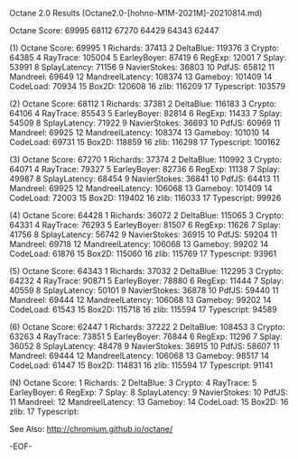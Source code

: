 Octane 2.0 Results (Octane2.0-[hohno-M1M-2021M]-20210814.md)

Octane Score:	69995	68112	67270	64429	64343	62447	

(1) Octane Score: 69995
     1	Richards: 37413
     2	DeltaBlue: 119376
     3	Crypto: 64385
     4	RayTrace: 105004
     5	EarleyBoyer: 87419
     6	RegExp: 12001
     7	Splay: 53991
     8	SplayLatency: 71156
     9	NavierStokes: 36803
    10	PdfJS: 65812
    11	Mandreel: 69649
    12	MandreelLatency: 108374
    13	Gameboy: 101409
    14	CodeLoad: 70934
    15	Box2D: 120608
    16	zlib: 116209
    17	Typescript: 103579

(2) Octane Score: 68112
     1	Richards: 37381
     2	DeltaBlue: 116183
     3	Crypto: 64106
     4	RayTrace: 85543
     5	EarleyBoyer: 82814
     6	RegExp: 11433
     7	Splay: 54509
     8	SplayLatency: 71922
     9	NavierStokes: 36693
    10	PdfJS: 60969
    11	Mandreel: 69925
    12	MandreelLatency: 108374
    13	Gameboy: 101010
    14	CodeLoad: 69731
    15	Box2D: 118859
    16	zlib: 116298
    17	Typescript: 100162


(3) Octane Score: 67270
     1	Richards: 37374
     2	DeltaBlue: 110992
     3	Crypto: 64071
     4	RayTrace: 79327
     5	EarleyBoyer: 82736
     6	RegExp: 11138
     7	Splay: 49987
     8	SplayLatency: 68454
     9	NavierStokes: 36841
    10	PdfJS: 64413
    11	Mandreel: 69925
    12	MandreelLatency: 106068
    13	Gameboy: 101409
    14	CodeLoad: 72003
    15	Box2D: 119402
    16	zlib: 116033
    17	Typescript: 99926

(4) Octane Score: 64428
     1	Richards: 36072
     2	DeltaBlue: 115065
     3	Crypto: 64331
     4	RayTrace: 76293
     5	EarleyBoyer: 81507
     6	RegExp: 11626
     7	Splay: 41756
     8	SplayLatency: 56742
     9	NavierStokes: 36915
    10	PdfJS: 59204
    11	Mandreel: 69718
    12	MandreelLatency: 106068
    13	Gameboy: 99202
    14	CodeLoad: 61876
    15	Box2D: 115060
    16	zlib: 115769
    17	Typescript: 93961


(5) Octane Score: 64343
     1	Richards: 37032
     2	DeltaBlue: 112295
     3	Crypto: 64232
     4	RayTrace: 90871
     5	EarleyBoyer: 78880
     6	RegExp: 11444
     7	Splay: 40559
     8	SplayLatency: 50101
     9	NavierStokes: 36878
    10	PdfJS: 59440
    11	Mandreel: 69444
    12	MandreelLatency: 106068
    13	Gameboy: 99202
    14	CodeLoad: 61543
    15	Box2D: 115718
    16	zlib: 115594
    17	Typescript: 94589


(6) Octane Score: 62447
     1	Richards: 37222
     2	DeltaBlue: 108453
     3	Crypto: 63263
     4	RayTrace: 73851
     5	EarleyBoyer: 76844
     6	RegExp: 11296
     7	Splay: 36052
     8	SplayLatency: 48478
     9	NavierStokes: 36915
    10	PdfJS: 58607
    11	Mandreel: 69444
    12	MandreelLatency: 106068
    13	Gameboy: 98517
    14	CodeLoad: 61447
    15	Box2D: 114831
    16	zlib: 115594
    17	Typescript: 91141

(N) Octane Score:
     1	Richards:
     2	DeltaBlue:
     3	Crypto:
     4	RayTrace:
     5	EarleyBoyer:
     6	RegExp:
     7	Splay:
     8	SplayLatency:
     9	NavierStokes:
    10	PdfJS:
    11	Mandreel:
    12	MandreelLatency:
    13	Gameboy:
    14	CodeLoad:
    15	Box2D:
    16	zlib:
    17	Typescript:

See Also:
http://chromium.github.io/octane/

-EOF-
